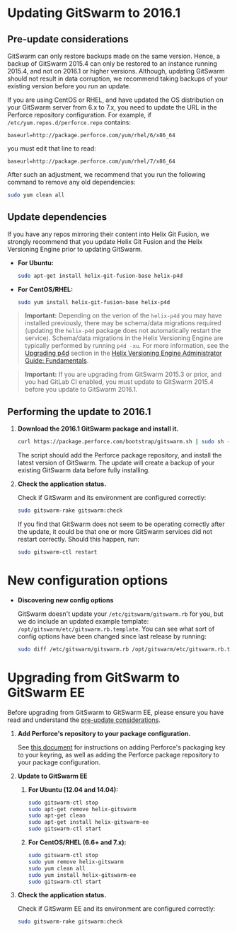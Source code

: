 # Updating GitSwarm to 2016.1

## Pre-update considerations

GitSwarm can only restore backups made on the same version. Hence, a backup
of GitSwarm 2015.4 can only be restored to an instance running 2015.4, and
not on 2016.1 or higher versions. Although, updating GitSwarm should not
result in data corruption, we recommend taking backups of your existing
version before you run an update.

If you are using CentOS or RHEL, and have updated the OS distribution on
your GitSwarm server from 6.x to 7.x, you need to update the URL in the
Perforce repository configuration. For example, if
`/etc/yum.repos.d/perforce.repo` contains:

```
baseurl=http://package.perforce.com/yum/rhel/6/x86_64
```

you must edit that line to read:

```
baseurl=http://package.perforce.com/yum/rhel/7/x86_64
```

After such an adjustment, we recommend that you run the following command
to remove any old dependencies:

```bash
sudo yum clean all
```

## Update dependencies

If you have any repos mirroring their content into Helix Git Fusion, we
strongly recommend that you update Helix Git Fusion and the Helix
Versioning Engine prior to updating GitSwarm.

-   **For Ubuntu:**

    ```bash
    sudo apt-get install helix-git-fusion-base helix-p4d
    ```

-   **For CentOS/RHEL:**

    ```bash
    sudo yum install helix-git-fusion-base helix-p4d
    ```

> **Important:** Depending on the verion of the `helix-p4d` you may have
> installed previously, there may be schema/data migrations required
> (updating the `helix-p4d` package does not automatically restart the
> service). Schema/data migrations in the Helix Versioning Engine are
> typically performed by running `p4d -xu`. For more information, see the
> [Upgrading
> p4d](https://www.perforce.com/perforce/doc.current/manuals/p4sag/chapter.install.html#install.upgrade.2013.2_and_earlier)
> section in the [Helix Versioning Engine Administrator Guide:
> Fundamentals](https://www.perforce.com/perforce/doc.current/manuals/p4sag/index.html).

> **Important:** If you are upgrading from GitSwarm 2015.3 or prior, and
> you had GitLab CI enabled, you must update to GitSwarm 2015.4 before you
> update to GitSwarm 2016.1.

## Performing the update to 2016.1

1.  **Download the 2016.1 GitSwarm package and install it.**

    ```bash
    curl https://package.perforce.com/bootstrap/gitswarm.sh | sudo sh -
    ```

    The script should add the Perforce package repository, and install the
    latest version of GitSwarm. The update will create a backup of your
    existing GitSwarm data before fully installing.

1.  **Check the application status.**

    Check if GitSwarm and its environment are configured correctly:

    ```bash
    sudo gitswarm-rake gitswarm:check
    ```

    If you find that GitSwarm does not seem to be operating correctly after
    the update, it could be that one or more GitSwarm services did not
    restart correctly. Should this happen, run:

    ```bash
    sudo gitswarm-ctl restart
    ```

# New configuration options

*  **Discovering new config options**

    GitSwarm doesn't update your `/etc/gitswarm/gitswarm.rb` for you, but
    we do include an updated example template:
    `/opt/gitswarm/etc/gitswarm.rb.template`. You can see what sort of
    config options have been changed since last release by running:

    ```bash
    sudo diff /etc/gitswarm/gitswarm.rb /opt/gitswarm/etc/gitswarm.rb.template
    ```

# Upgrading from GitSwarm to GitSwarm EE

Before upgrading from GitSwarm to GitSwarm EE, please ensure you have read
and understand the [pre-update considerations](#pre-update-considerations).

1.  **Add Perforce's repository to your package configuration.**

    See [this document](https://www.perforce.com/perforce-packages) for
    instructions on adding Perforce's packaging key to your keyring, as
    well as adding the Perforce package repository to your package
    configuration.

1.  **Update to GitSwarm EE**
    1.  **For Ubuntu (12.04 and 14.04):**

        ```bash
        sudo gitswarm-ctl stop
        sudo apt-get remove helix-gitswarm
        sudo apt-get clean
        sudo apt-get install helix-gitswarm-ee
        sudo gitswarm-ctl start
        ```

    1.  **For CentOS/RHEL (6.6+ and 7.x):**

        ```bash
        sudo gitswarm-ctl stop
        sudo yum remove helix-gitswarm
        sudo yum clean all
        sudo yum install helix-gitswarm-ee
        sudo gitswarm-ctl start
        ```

1.  **Check the application status.**

    Check if GitSwarm EE and its environment are configured correctly:

    ```bash
    sudo gitswarm-rake gitswarm:check
    ```
